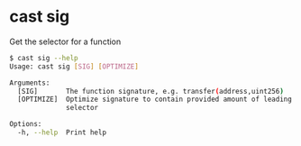 # cast sig

Get the selector for a function

```bash
$ cast sig --help
Usage: cast sig [SIG] [OPTIMIZE]

Arguments:
  [SIG]       The function signature, e.g. transfer(address,uint256)
  [OPTIMIZE]  Optimize signature to contain provided amount of leading zeroes in
              selector

Options:
  -h, --help  Print help
```